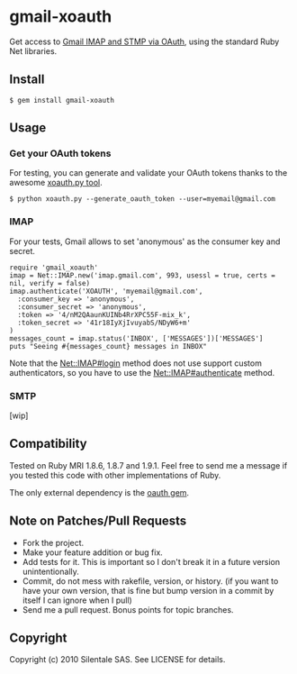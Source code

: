 # gmail-xoauth

Get access to [Gmail IMAP and STMP via OAuth](http://code.google.com/apis/gmail/oauth), using the standard Ruby Net libraries.

## Install

    $ gem install gmail-xoauth

## Usage

### Get your OAuth tokens

For testing, you can generate and validate your OAuth tokens thanks to the awesome [xoauth.py tool](http://code.google.com/p/google-mail-xoauth-tools/wiki/XoauthDotPyRunThrough).

    $ python xoauth.py --generate_oauth_token --user=myemail@gmail.com

### IMAP

For your tests, Gmail allows to set 'anonymous' as the consumer key and secret.

    require 'gmail_xoauth'
    imap = Net::IMAP.new('imap.gmail.com', 993, usessl = true, certs = nil, verify = false)
    imap.authenticate('XOAUTH', 'myemail@gmail.com',
      :consumer_key => 'anonymous',
      :consumer_secret => 'anonymous',
      :token => '4/nM2QAaunKUINb4RrXPC55F-mix_k',
      :token_secret => '41r18IyXjIvuyabS/NDyW6+m'
    )
    messages_count = imap.status('INBOX', ['MESSAGES'])['MESSAGES']
    puts "Seeing #{messages_count} messages in INBOX"

Note that the [Net::IMAP#login](http://www.ruby-doc.org/core/classes/Net/IMAP.html#M004191) method does not use support custom authenticators, so you have to use the [Net::IMAP#authenticate](http://www.ruby-doc.org/core/classes/Net/IMAP.html#M004190) method.

### SMTP

[wip]

## Compatibility

Tested on Ruby MRI 1.8.6, 1.8.7 and 1.9.1. Feel free to send me a message if you tested this code with other implementations of Ruby.

The only external dependency is the [oauth gem](http://rubygems.org/gems/oauth).

## Note on Patches/Pull Requests
 
* Fork the project.
* Make your feature addition or bug fix.
* Add tests for it. This is important so I don't break it in a
  future version unintentionally.
* Commit, do not mess with rakefile, version, or history.
  (if you want to have your own version, that is fine but bump version in a commit by itself I can ignore when I pull)
* Send me a pull request. Bonus points for topic branches.

## Copyright

Copyright (c) 2010 Silentale SAS. See LICENSE for details.
